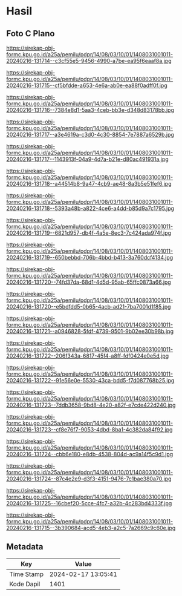 # Hasil

## Foto C Plano

https://sirekap-obj-formc.kpu.go.id/a25a/pemilu/pdpr/14/08/03/10/01/1408031001011-20240216-131714--c3cf55e5-9456-4990-a7be-ea95f6eaaf8a.jpg

https://sirekap-obj-formc.kpu.go.id/a25a/pemilu/pdpr/14/08/03/10/01/1408031001011-20240216-131715--cf5bfdde-a653-4e6a-ab0e-ea88f0adff0f.jpg

https://sirekap-obj-formc.kpu.go.id/a25a/pemilu/pdpr/14/08/03/10/01/1408031001011-20240216-131716--7384e8d1-5aa3-4ceb-bb3e-d348d83178bb.jpg

https://sirekap-obj-formc.kpu.go.id/a25a/pemilu/pdpr/14/08/03/10/01/1408031001011-20240216-131717--a3e4619a-c3d0-4c30-8854-7e7887a6529b.jpg

https://sirekap-obj-formc.kpu.go.id/a25a/pemilu/pdpr/14/08/03/10/01/1408031001011-20240216-131717--1143913f-04a9-4d7a-b21e-d80ac491931a.jpg

https://sirekap-obj-formc.kpu.go.id/a25a/pemilu/pdpr/14/08/03/10/01/1408031001011-20240216-131718--a44514b8-9a47-4cb9-ae48-8a3b5e51fef6.jpg

https://sirekap-obj-formc.kpu.go.id/a25a/pemilu/pdpr/14/08/03/10/01/1408031001011-20240216-131718--5393a48b-a822-4ce6-a4dd-b85d9a7c1795.jpg

https://sirekap-obj-formc.kpu.go.id/a25a/pemilu/pdpr/14/08/03/10/01/1408031001011-20240216-131719--6821d957-db4f-4a5e-8ec3-7c424ada974f.jpg

https://sirekap-obj-formc.kpu.go.id/a25a/pemilu/pdpr/14/08/03/10/01/1408031001011-20240216-131719--650bebbd-706b-4bbd-b413-3a760dcf4134.jpg

https://sirekap-obj-formc.kpu.go.id/a25a/pemilu/pdpr/14/08/03/10/01/1408031001011-20240216-131720--74fd37da-68d1-4d5d-95ab-65ffc0873a66.jpg

https://sirekap-obj-formc.kpu.go.id/a25a/pemilu/pdpr/14/08/03/10/01/1408031001011-20240216-131720--e5bdfdd5-0b65-4acb-ad21-7ba7001d1f85.jpg

https://sirekap-obj-formc.kpu.go.id/a25a/pemilu/pdpr/14/08/03/10/01/1408031001011-20240216-131721--a0946828-5fdf-4739-9501-9b02ee30b98b.jpg

https://sirekap-obj-formc.kpu.go.id/a25a/pemilu/pdpr/14/08/03/10/01/1408031001011-20240216-131722--206f343a-6817-45f4-a8ff-fdf0424e0e5d.jpg

https://sirekap-obj-formc.kpu.go.id/a25a/pemilu/pdpr/14/08/03/10/01/1408031001011-20240216-131722--91e56e0e-5530-43ca-bdd5-f7d087768b25.jpg

https://sirekap-obj-formc.kpu.go.id/a25a/pemilu/pdpr/14/08/03/10/01/1408031001011-20240216-131723--7ddb3658-9bd8-4e20-a82f-e7cde422d240.jpg

https://sirekap-obj-formc.kpu.go.id/a25a/pemilu/pdpr/14/08/03/10/01/1408031001011-20240216-131723--cf8e76f7-9053-4dbd-8ba1-4c382da84f92.jpg

https://sirekap-obj-formc.kpu.go.id/a25a/pemilu/pdpr/14/08/03/10/01/1408031001011-20240216-131724--cbb6e180-e8db-4538-804d-ac9a14f5c9d1.jpg

https://sirekap-obj-formc.kpu.go.id/a25a/pemilu/pdpr/14/08/03/10/01/1408031001011-20240216-131724--87c4e2e9-d3f3-4151-9476-7c1bae380a70.jpg

https://sirekap-obj-formc.kpu.go.id/a25a/pemilu/pdpr/14/08/03/10/01/1408031001011-20240216-131725--16cbef20-5cce-4fc7-a32b-4c283bd4333f.jpg

https://sirekap-obj-formc.kpu.go.id/a25a/pemilu/pdpr/14/08/03/10/01/1408031001011-20240216-131715--3b390684-acd5-4eb3-a2c5-7a2669c9c60e.jpg


## Metadata

| Key        | Value               |
| ---------- | ------------------- |
| Time Stamp | 2024-02-17 13:05:41 |
| Kode Dapil | 1401                |



